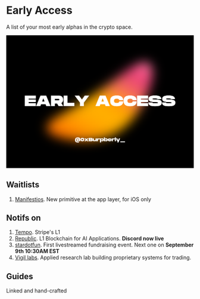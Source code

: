 # Early Access

A list of your most early alphas in the crypto space.

![](./early-access.png)

##  Waitlists
1. [Manifestios](https://www.manifestios.com/). New primitive at the app layer, for iOS only

## Notifs on
1. [Tempo](https://x.com/tempo). Stripe's L1
2. [Republic](https://x.com/RepublicAI_IO). L1 Blockchain for AI Applications. **Discord now live**
3. [stardotfun](https://x.com/stardotfun). First livestreamed fundraising event. Next one on **September 9th 10:30AM EST**
4. [Vigil labs](https://x.com/vigillabs). Applied research lab building proprietary systems for trading.

## Guides
Linked and hand-crafted